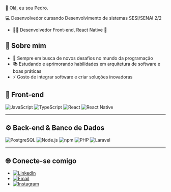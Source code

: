 👋 Olá, eu sou Pedro.

💻 Desenvolvedor cursando Desenvolvimento de sistemas SESI/SENAI 2/2 
- 👨‍💻 Desenvolvedor Front-end, React Native 🧬

## 📌 Sobre mim
- 🔭 Sempre em busca de novos desafios no mundo da programação  
- 📚 Estudando e aprimorando habilidades em arquitetura de software e boas práticas  
- ⚡ Gosto de integrar software e criar soluções inovadoras

## 🚀 Front-end
![JavaScript](https://img.shields.io/badge/JavaScript-F7DF1E?style=for-the-badge&logo=javascript&logoColor=black)
![TypeScript](https://img.shields.io/badge/TypeScript-3178C6?style=for-the-badge&logo=typescript&logoColor=white)
![React](https://img.shields.io/badge/React-20232A?style=for-the-badge&logo=react&logoColor=61DAFB)
![React Native](https://img.shields.io/badge/React_Native-20232A?style=for-the-badge&logo=react&logoColor=61DAFB)

---

## ⚙️ Back-end & Banco de Dados
![PostgreSQL](https://img.shields.io/badge/PostgreSQL-316192?style=for-the-badge&logo=postgresql&logoColor=white)
![Node.js](https://img.shields.io/badge/Node.js-43853D?style=for-the-badge&logo=node.js&logoColor=white)
![npm](https://img.shields.io/badge/npm-CB3837?style=for-the-badge&logo=npm&logoColor=white)
![PHP](https://img.shields.io/badge/PHP-777BB4?style=for-the-badge&logo=php&logoColor=white)
![Laravel](https://img.shields.io/badge/Laravel-FF2D20?style=for-the-badge&logo=laravel&logoColor=white)

---

## 🌐 Conecte-se comigo
- [![LinkedIn](https://img.shields.io/badge/LinkedIn-0077B5?style=for-the-badge&logo=linkedin&logoColor=white)]([https://linkedin.com/in/seuusuario](https://www.linkedin.com/in/pedro-souza-dey-695a622bb/))
- [![Email](https://img.shields.io/badge/Email-D14836?style=for-the-badge&logo=gmail&logoColor=white)](psouzadey@gmail.com)
- [![Instagram](https://img.shields.io/badge/Instagram-E4405F?style=for-the-badge&logo=instagram&logoColor=white)](https://instagram.com/pedrosdbjj)
